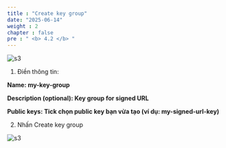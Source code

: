 ```yaml
---
title : "Create key group"
date: "2025-06-14"
weight : 2 
chapter : false
pre : " <b> 4.2 </b> "
---
```

![s3](/images/4.s3/8.png)

1. Điền thông tin:

**Name: my-key-group**

**Description (optional): Key group for signed URL**

**Public keys: Tick chọn public key bạn vừa tạo (ví dụ: my-signed-url-key)**

2. Nhấn Create key group

![s3](/images/4.s3/9.png)